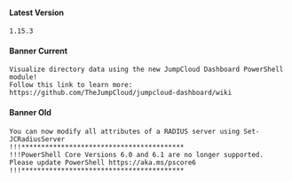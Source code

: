 #### Latest Version

```
1.15.3
```

#### Banner Current

```
Visualize directory data using the new JumpCloud Dashboard PowerShell module!
Follow this link to learn more: https://github.com/TheJumpCloud/jumpcloud-dashboard/wiki
```

#### Banner Old

```
You can now modify all attributes of a RADIUS server using Set-JCRadiusServer
!!!*****************************************
!!!PowerShell Core Versions 6.0 and 6.1 are no longer supported. Please update PowerShell https://aka.ms/pscore6
!!!*****************************************
```
